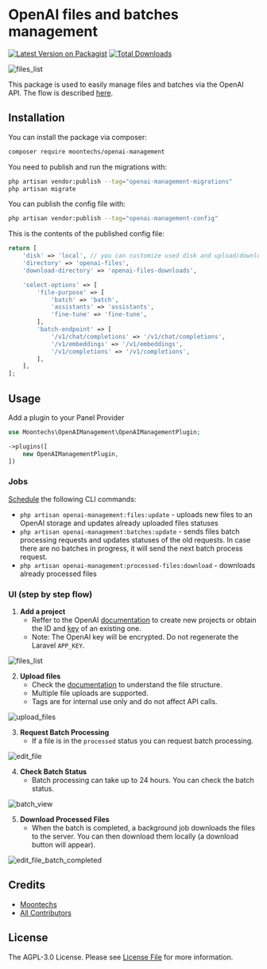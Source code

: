 # OpenAI files and batches management 

[![Latest Version on Packagist](https://img.shields.io/packagist/v/moontechs/filamentphp-openai-management.svg?style=flat-square)](https://packagist.org/packages/moontechs/openai-management)
[![Total Downloads](https://img.shields.io/packagist/dt/moontechs/filamentphp-openai-management.svg?style=flat-square)](https://packagist.org/packages/moontechs/filamentphp-openai-management)

![files_list](./screenshots/files_list.png)

This package is used to easily manage files and batches via the OpenAI API. The flow is described [here](https://platform.openai.com/docs/guides/batch/overview).

## Installation

You can install the package via composer:

```bash
composer require moontechs/openai-management
```

You need to publish and run the migrations with:

```bash
php artisan vendor:publish --tag="openai-management-migrations"
php artisan migrate
```

You can publish the config file with:

```bash
php artisan vendor:publish --tag="openai-management-config"
```

This is the contents of the published config file:

```php
return [
    'disk' => 'local', // you can customize used disk and upload/download folders
    'directory' => 'openai-files',
    'download-directory' => 'openai-files-downloads',

    'select-options' => [
        'file-purpose' => [
            'batch' => 'batch',
            'assistants' => 'assistants',
            'fine-tune' => 'fine-tune',
        ],
        'batch-endpoint' => [
            '/v1/chat/completions' => '/v1/chat/completions',
            '/v1/embeddings' => '/v1/embeddings',
            '/v1/completions' => '/v1/completions',
        ],
    ],
];
```

## Usage

Add a plugin to your Panel Provider
```php
use Moontechs\OpenAIManagement\OpenAIManagementPlugin;

->plugins([
    new OpenAIManagementPlugin,
])
```

### Jobs

[Schedule](https://laravel.com/docs/11.x/scheduling) the following CLI commands:

* `php artisan openai-management:files:update` - uploads new files to an OpenAI storage and updates already uploaded files statuses
* `php artisan openai-management:batches:update` - sends files batch processing requests and updates statuses of the old requests. In case there are no batches in progress, it will send the next batch process request.
* `php artisan openai-management:processed-files:download` - downloads already processed files

### UI (step by step flow)

1. **Add a project**
   * Reffer to the OpenAI [documentation](https://help.openai.com/en/articles/9186755-managing-your-work-in-the-api-platform-with-projects) to create new projects or obtain the ID and [key](https://help.openai.com/en/articles/9186755-managing-your-work-in-the-api-platform-with-projects#h_9ac8d4e902) of an existing one.
   * Note: The OpenAI key will be encrypted. Do not regenerate the Laravel `APP_KEY`.

![files_list](./screenshots/create_project.png)

2. **Upload files**
   * Check the [documentation](https://platform.openai.com/docs/guides/batch/getting-started) to understand the file structure.
   * Multiple file uploads are supported.
   * Tags are for internal use only and do not affect API calls.

![upload_files](./screenshots/files_list.png)

3. **Request Batch Processing**
   * If a file is in the `processed` status you can request batch processing.

![edit_file](./screenshots/edit_file.png)

4. **Check Batch Status**
   * Batch processing can take up to 24 hours. You can check the batch status.

![batch_view](./screenshots/batch_view.png)

5. **Download Processed Files**
   * When the batch is completed, a background job downloads the files to the server. You can then download them locally (a download button will appear).

![edit_file_batch_completed](./screenshots/edit_file_batch_completed.png)

## Credits

- [Moontechs](https://github.com/moontechs)
- [All Contributors](../../contributors)

## License

The AGPL-3.0 License. Please see [License File](LICENSE.md) for more information.
